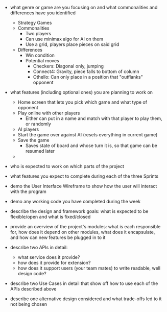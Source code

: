 * what genre or game are you focusing on and what commonalities and differences have you identified
    * Strategy Games
    * Commonalities
        * Two players
        * Can use minimax algo for AI on them
        * Use a grid, players place pieces on said grid
    * Differences
        * Win condition
        * Potential moves
            * Checkers: Diagonal only, jumping
            * Connect4: Gravity, piece falls to bottom of column
            * Othello: Can only place in a position that "outflanks" opponent
* what features (including optional ones) you are planning to work on
    * Home screen that lets you pick which game and what type of opponent
    * Play online with other players
        * Either can put in a name and match with that player to play them, or randomly
    * AI players
    * Start the game over against AI (resets everything in current game)
    * Save the game
        * Saves state of board and whose turn it is, so that game can be resumed later
    * 
* who is expected to work on which parts of the project
* what features you expect to complete during each of the three Sprints
* demo the User Interface Wireframe to show how the user will interact with the program
* demo any working code you have completed during the week

* describe the design and framework goals: what is expected to be flexible/open and what is fixed/closed
* provide an overview of the project's modules: what is each responsible for, how does it depend on other modules, what does it encapsulate, and how can new features be plugged in to it
* describe two APIs in detail:
    * what service does it provide?
    * how does it provide for extension?
    * how does it support users (your team mates) to write readable, well design code?
* describe two Use Cases in detail that show off how to use each of the APIs described above
* describe one alternative design considered and what trade-offs led to it not being chosen